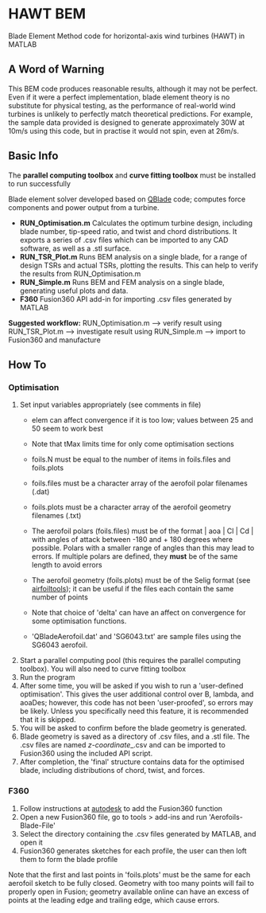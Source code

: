 
# HAWT BEM

Blade Element Method code for horizontal-axis wind turbines (HAWT) in MATLAB

## A Word of Warning

This BEM code produces reasonable results, although it may not be perfect. Even if it were a perfect implementation, blade element theory is no substitute for physical testing, as the performance of real-world wind turbines is unlikely to perfectly match theoretical predictions. For example, the sample data provided is designed to generate approximately 30W at 10m/s using this code, but in practise it would not spin, even at 26m/s.

## Basic Info

The **parallel computing toolbox** and **curve fitting toolbox** must be installed to run successfully

Blade element solver developed based on [QBlade](http://www.q-blade.de) code; computes force components and power output from a turbine.

* **RUN_Optimisation.m** Calculates the optimum turbine design, including blade number, tip-speed ratio, and twist and chord distributions. It exports a series of .csv files which can be imported to any CAD software, as well as a .stl surface.
* **RUN_TSR_Plot.m** Runs BEM analysis on a single blade, for a range of design TSRs and actual TSRs, plotting the results. This can help to verify the results from RUN_Optimisation.m
* **RUN_Simple.m** Runs BEM and FEM analysis on a single blade, generating useful plots and data.
* **F360** Fusion360 API add-in for importing .csv files generated by MATLAB

**Suggested workflow:** RUN_Optimisation.m --> verify result using RUN_TSR_Plot.m --> investigate result using RUN_Simple.m --> import to Fusion360 and manufacture

## How To

### Optimisation

1. Set input variables appropriately (see comments in file)
    - elem can affect convergence if it is too low; values between 25 and 50 seem to work best
    - Note that tMax limits time for only come optimisation sections
    - foils.N must be equal to the number of items in foils.files and foils.plots
    - foils.files must be a character array of the aerofoil polar filenames (.dat)
    - foils.plots must be a character array of the aerofoil geometry filenames (.txt)
    
    - The aerofoil polars (foils.files) must be of the format  | aoa | Cl | Cd |  with angles of attack between -180 and + 180 degrees where possible. Polars with a smaller range of angles than this may lead to errors. If multiple polars are defined, they **must** be of the same length to avoid errors
    - The aerofoil geometry (foils.plots) must be of the Selig format (see [airfoiltools](http://www.airfoiltools.com)); it can be useful if the files each contain the same number of points
    - Note that choice of 'delta' can have an affect on convergence for some optimisation functions.
    - 'QBladeAerofoil.dat' and 'SG6043.txt' are sample files using the SG6043 aerofoil.
2. Start a parallel computing pool (this requires the parallel computing toolbox). You will also need to curve fitting toolbox
3. Run the program
4. After some time, you will be asked if you wish to run a 'user-defined optimisation'. This gives the user additional control over B, lambda, and aoaDes; however, this code has not been 'user-proofed', so errors may be likely. Unless you specifically need this feature, it is recommended that it is skipped.
5. You will be asked to confirm before the blade geometry is generated.
6. Blade geometry is saved as a directory of .csv files, and a .stl file. The .csv files are named *z-coordinate*_.csv and can be imported to Fusion360 using the included API script.
7. After completion, the 'final' structure contains data for the optimised blade, including distributions of chord, twist, and forces.

### F360

1. Follow instructions at [autodesk](https://knowledge.autodesk.com/support/fusion-360/troubleshooting/caas/sfdcarticles/sfdcarticles/How-to-install-an-ADD-IN-and-Script-in-Fusion-360.html) to add the Fusion360 function
2. Open a new Fusion360 file, go to tools > add-ins and run 'Aerofoils-Blade-File'
3. Select the directory containing the .csv files generated by MATLAB, and open it
4. Fusion360 generates sketches for each profile, the user can then loft them to form the blade profile

Note that the first and last points in 'foils.plots' must be the same for each aerofoil sketch to be fully closed. Geometry with too many points will fail to properly open in Fusion; geometry available online can have an excess of points at the leading edge and trailing edge, which cause errors.

